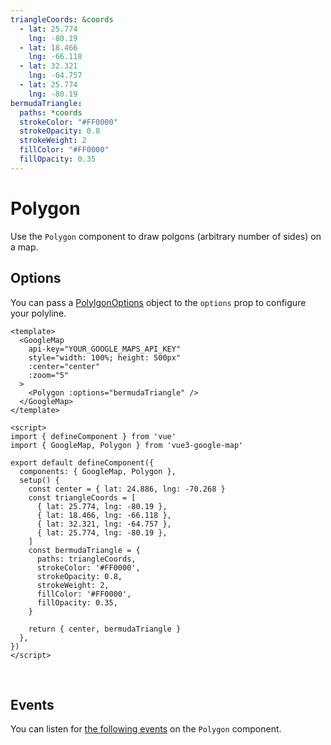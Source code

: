 ```yaml
---
triangleCoords: &coords
  - lat: 25.774
    lng: -80.19
  - lat: 18.466
    lng: -66.118
  - lat: 32.321
    lng: -64.757
  - lat: 25.774
    lng: -80.19
bermudaTriangle:
  paths: *coords
  strokeColor: "#FF0000"
  strokeOpacity: 0.8
  strokeWeight: 2
  fillColor: "#FF0000"
  fillOpacity: 0.35
---
```


# Polygon

Use the `Polygon` component to draw polgons (arbitrary number of sides) on a map.

## Options

You can pass a [PolylgonOptions](https://developers.google.com/maps/documentation/javascript/reference/polygon#PolygonOptions) object to the `options` prop to configure your polyline.

<!-- prettier-ignore -->
```vue
<template>
  <GoogleMap
    api-key="YOUR_GOOGLE_MAPS_API_KEY"
    style="width: 100%; height: 500px"
    :center="center"
    :zoom="5"
  >
    <Polygon :options="bermudaTriangle" />
  </GoogleMap>
</template>

<script>
import { defineComponent } from 'vue'
import { GoogleMap, Polygon } from 'vue3-google-map'

export default defineComponent({
  components: { GoogleMap, Polygon },
  setup() {
    const center = { lat: 24.886, lng: -70.268 }
    const triangleCoords = [
      { lat: 25.774, lng: -80.19 },
      { lat: 18.466, lng: -66.118 },
      { lat: 32.321, lng: -64.757 },
      { lat: 25.774, lng: -80.19 },
    ]
    const bermudaTriangle = {
      paths: triangleCoords,
      strokeColor: '#FF0000',
      strokeOpacity: 0.8,
      strokeWeight: 2,
      fillColor: '#FF0000',
      fillOpacity: 0.35,
    }

    return { center, bermudaTriangle }
  },
})
</script>
```

\
<GoogleMap style="width: 100%; height: 500px" :center="{ lat: 24.886, lng: -70.268 }" :zoom="5">
<Polygon :options="$page.frontmatter.bermudaTriangle" />
</GoogleMap>

## Events

You can listen for [the following events](https://developers.google.com/maps/documentation/javascript/reference/polygon#Polygon-Events) on the `Polygon` component.
